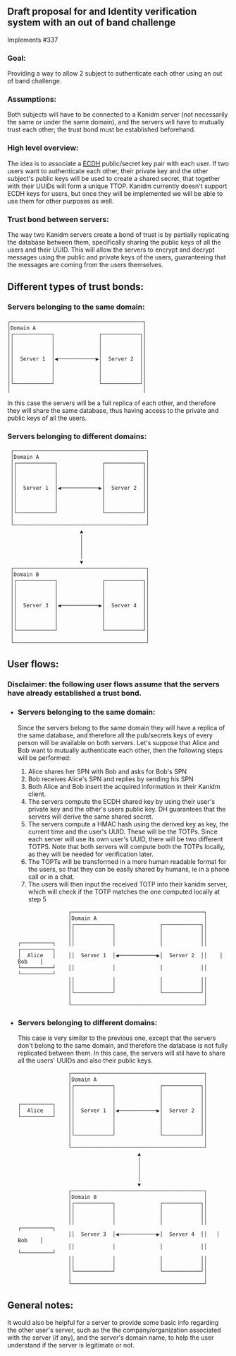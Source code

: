 ## Draft proposal for and Identity verification system with an out of band challenge

Implements #337

### Goal:

Providing a way to allow 2 subject to authenticate each other using an out of band challenge.

### Assumptions:

Both subjects will have to be connected to a Kanidm server (not necessarily the same or under the same domain), and the servers will have to mutually trust each other; the trust bond must be established beforehand.

### High level overview:

The idea is to associate a [ECDH](https://docs.rs/openssl/latest/openssl/pkey_ctx/struct.PkeyCtxRef.html#method.derive_set_peer) public/secret key pair with each user. If two users want to authenticate each other, their private key and the other subject's public keys will be used to create a shared secret, that together with their UUIDs will form a unique TTOP. Kanidm currently doesn't support ECDH keys for users, but once they will be implemented we will be able to use them for other purposes as well.

### Trust bond between servers:

The way two Kanidm servers create a bond of trust is by partially replicating the database between them, specifically sharing the public keys of all the users and their UUID. This will allow the servers to encrypt and decrypt messages using the public and private keys of the users, guaranteeing that the messages are coming from the users themselves.

## Different types of trust bonds:

### Servers belonging to the same domain:

```
┌──────────────────────────────────────────┐
│Domain A                                  │
│┌────────────┐              ┌────────────┐│
││            │              │            ││
││            │              │            ││
││            │              │            ││
││  Server 1  │◀────────────▶│  Server 2  ││
││            │              │            ││
││            │              │            ││
││            │              │            ││
│└────────────┘              └────────────┘│
│                                          │
```

In this case the servers will be a full replica of each other, and therefore they will share the same database, thus having access to the private and public keys of all the users.

### Servers belonging to different domains:

```
 ┌──────────────────────────────────────────┐
 │Domain A                                  │
 │┌────────────┐              ┌────────────┐│
 ││            │              │            ││
 ││            │              │            ││
 ││            │              │            ││
 ││  Server 1  │◀────────────▶│  Server 2  ││
 ││            │              │            ││
 ││            │              │            ││
 ││            │              │            ││
 │└────────────┘              └────────────┘│
 │                                          │
 └──────────────────────────────────────────┘
                       ▲
                       │
                       │
                       │
                       │
                       ▼
 ┌──────────────────────────────────────────┐
 │Domain B                                  │
 │┌────────────┐              ┌────────────┐│
 ││            │              │            ││
 ││            │              │            ││
 ││            │              │            ││
 ││  Server 3  │◀────────────▶│  Server 4  ││
 ││            │              │            ││
 ││            │              │            ││
 ││            │              │            ││
 │└────────────┘              └────────────┘│
 │                                          │
 └──────────────────────────────────────────┘
```

## User flows:

### Disclaimer: the following user flows assume that the servers have already established a trust bond.

- ### Servers belonging to the same domain:

  Since the servers belong to the same domain they will have a replica of the same database, and therefore all the pub/secrets keys of every person will be available on both servers.
  Let's suppose that Alice and Bob want to mutually authenticate each other, then the following steps will be performed:

  1. Alice shares her SPN with Bob and asks for Bob's SPN
  1. Bob receives Alice's SPN and replies by sending his SPN
  1. Both Alice and Bob insert the acquired information in their Kanidm client.
  1. The servers compute the ECDH shared key by using their user's private key and the other's users public key. DH guarantees that the servers will derive the same shared secret.
  1. The servers compute a HMAC hash using the derived key as key, the current time and the user's UUID. These will be the TOTPs. Since each server will use its own user's UUID, there will be two different TOTPS. Note that both servers will compute both the TOTPs locally, as they will be needed for verification later.
  1. The TOPTs will be transformed in a more human readable format for the users, so that they can be easily shared by humans, ie in a phone call or in a chat.
  1. The users will then input the received TOTP into their kanidm server, which will check if the TOTP matches the one computed locally at step 5

  ```
                  ┌──────────────────────────────────────────┐
                  │Domain A                                  │
                  │┌────────────┐              ┌────────────┐│
                  ││            │              │            ││
                  ││            │              │            ││
  ┌──────────┐    ││            │              │            ││    ┌──────────┐
  │  Alice   │    ││  Server 1  │◀────────────▶│  Server 2  ││    │   Bob    │
  └──────────┘    ││            │              │            ││    └──────────┘
                  ││            │              │            ││
                  ││            │              │            ││
                  │└────────────┘              └────────────┘│
                  │                                          │
                  └──────────────────────────────────────────┘
  ```

- ### Servers belonging to different domains:
  This case is very similar to the previous one, except that the servers don't belong to the same domain, and therefore the database is not fully replicated between them. In this case, the servers will stil have to share all the users' UUIDs and also their public keys.
  ```
                  ┌──────────────────────────────────────────┐
                  │Domain A                                  │
                  │┌────────────┐              ┌────────────┐│
                  ││            │              │            ││
                  ││            │              │            ││
  ┌──────────┐    ││            │              │            ││
  │  Alice   │    ││  Server 1  │◀────────────▶│  Server 2  ││
  └──────────┘    ││            │              │            ││
                  ││            │              │            ││
                  ││            │              │            ││
                  │└────────────┘              └────────────┘│
                  │                                          │
                  └──────────────────────────────────────────┘
                                        ▲
                                        │
                                        │
                                        │
                                        │
                                        ▼
                  ┌──────────────────────────────────────────┐
                  │Domain B                                  │
                  │┌────────────┐              ┌────────────┐│
                  ││            │              │            ││
                  ││            │              │            ││
                  ││            │              │            ││   ┌──────────┐
                  ││  Server 3  │◀────────────▶│  Server 4  ││   │   Bob    │
                  ││            │              │            ││   └──────────┘
                  ││            │              │            ││
                  ││            │              │            ││
                  │└────────────┘              └────────────┘│
                  │                                          │
                  └──────────────────────────────────────────┘
  ```

## General notes:

It would also be helpful for a server to provide some basic info regarding the other user's server, such as the the company/organization associated with the server (if any), and the server's domain name, to help the user understand if the server is legitimate or not.
